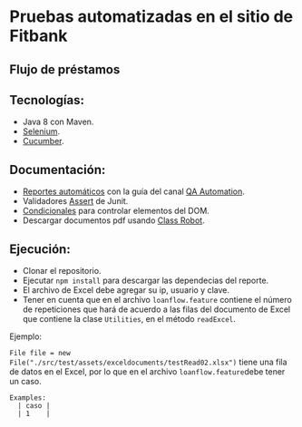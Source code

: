 # Pruebas automatizadas en el sitio de Fitbank

## Flujo de préstamos

## Tecnologías:
* Java 8 con Maven.
* [Selenium](https://www.selenium.dev/es/documentation/).
* [Cucumber](https://cucumber.io/docs/cucumber/).

## Documentación:
* [Reportes automáticos](https://www.npmjs.com/package/multiple-cucumber-html-reporter) con la guía del canal [QA Automation](https://youtu.be/y5EUIJOFhXk).
* Validadores [Assert](https://junit.org/junit4/javadoc/4.13/org/junit/Assert.html) de Junit.
* [Condicionales](https://www.selenium.dev/selenium/docs/api/java/org/openqa/selenium/support/ui/ExpectedConditions.html) para controlar elementos del DOM.
* Descargar documentos pdf usando [Class Robot](https://docs.oracle.com/javase/10/docs/api/java/awt/Robot.html).

## Ejecución:
* Clonar el repositorio.
* Ejecutar `npm install` para descargar las dependecias del reporte.
* El archivo de Excel debe agregar su ip, usuario y clave.
* Tener en cuenta que en el archivo `loanflow.feature` contiene el número de repeticiones que hará de acuerdo a las filas del documento de Excel que contiene la clase `Utilities`, en el método `readExcel`.

Ejemplo:

`File file = new File("./src/test/assets/exceldocuments/testRead02.xlsx")` tiene una fila de datos en el Excel, por lo que en el archivo `loanflow.feature`debe tener un caso.

    Examples:
      | caso |
      | 1    |
